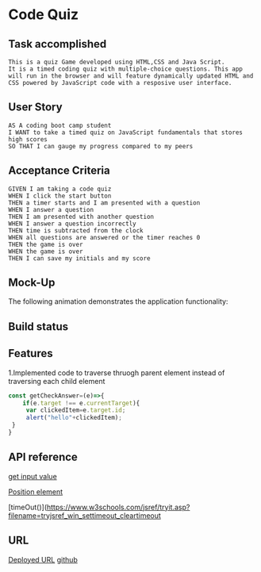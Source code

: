 # Code Quiz

## Task accomplished
    This is a quiz Game developed using HTML,CSS and Java Script.
    It is a timed coding quiz with multiple-choice questions. This app will run in the browser and will feature dynamically updated HTML and CSS powered by JavaScript code with a resposive user interface.

  ## User Story

```
AS A coding boot camp student
I WANT to take a timed quiz on JavaScript fundamentals that stores high scores
SO THAT I can gauge my progress compared to my peers
```

## Acceptance Criteria

```
GIVEN I am taking a code quiz
WHEN I click the start button
THEN a timer starts and I am presented with a question
WHEN I answer a question
THEN I am presented with another question
WHEN I answer a question incorrectly
THEN time is subtracted from the clock
WHEN all questions are answered or the timer reaches 0
THEN the game is over
WHEN the game is over
THEN I can save my initials and my score
```

## Mock-Up

The following animation demonstrates the application functionality:

## Build status
## Features
1.Implemented code to traverse thruogh parent element instead of traversing each child element 
```javascript
const getCheckAnswer=(e)=>{
    if(e.target !== e.currentTarget){
     var clickedItem=e.target.id;
     alert("hello"+clickedItem);
 }
}
````
## API reference
[get input value](https://www.tabnine.com/academy/javascript/get-value-of-input/)

[Position element]( https://www.w3schools.com/css/css_positioning.as)

[timeOut()](https://www.w3schools.com/jsref/tryit.asp?filename=tryjsref_win_settimeout_cleartimeout


## URL
[Deployed URL](https://programer122223.github.io/Quiz-game-repo/)
[github ](https://github.com/PROGRAMER122223/Quiz-game-repo.git)
